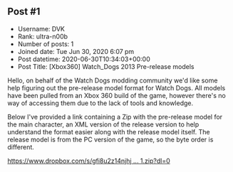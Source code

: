 ## Post #1
- Username: DVK
- Rank: ultra-n00b
- Number of posts: 1
- Joined date: Tue Jun 30, 2020 6:07 pm
- Post datetime: 2020-06-30T10:34:03+00:00
- Post Title: [Xbox360] Watch_Dogs 2013 Pre-release models

Hello, on behalf of the Watch Dogs modding community we'd like some help figuring out the pre-release model format for Watch Dogs. All models have been pulled from an Xbox 360 build of the game, however there's no way of accessing them due to the lack of tools and knowledge.

Below I've provided a link containing a Zip with the pre-release model for the main character, an XML version of the release version to help understand the format easier along with the release model itself. The release model is from the PC version of the game, so the byte order is different.

[https://www.dropbox.com/s/gfi8u2z14njhj ... 1.zip?dl=0](https://www.dropbox.com/s/gfi8u2z14njhjlm/char01.zip?dl=0)
